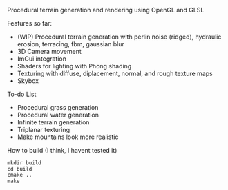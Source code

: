 Procedural terrain generation and rendering using OpenGL and GLSL

Features so far:
* (WIP) Procedural terrain generation with perlin noise (ridged), hydraulic erosion, terracing, fbm, gaussian blur
* 3D Camera movement
* ImGui integration
* Shaders for lighting with Phong shading
* Texturing with diffuse, diplacement, normal, and rough texture maps
* Skybox

To-do List
* Procedural grass generation
* Procedural water generation
* Infinite terrain generation
* Triplanar texturing
* Make mountains look more realistic

How to build (I think, I havent tested it)
```
mkdir build
cd build
cmake ..
make
```
